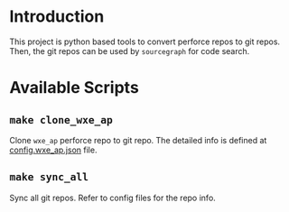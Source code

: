 # Introduction
This project is python based tools to convert perforce repos to git repos. Then, the git repos can be used by `sourcegraph` for code search.

# Available Scripts
## `make clone_wxe_ap`
Clone `wxe_ap` perforce repo to git repo. The detailed info is defined at [config.wxe_ap.json](./config.wxe_ap.json) file.
## `make sync_all`
Sync all git repos. Refer to config files for the repo info.
